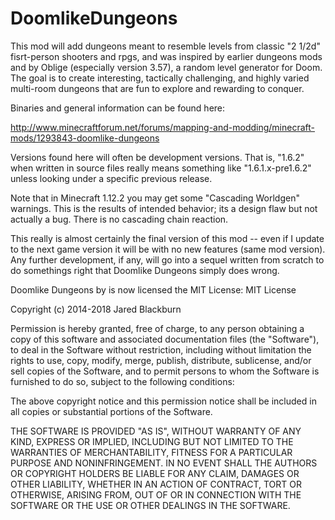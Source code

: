 # DoomlikeDungeons

This mod will add dungeons meant to resemble levels from classic "2 1/2d" fisrt-person shooters and rpgs, and was inspired by earlier dungeons mods and by Oblige (especially version 3.57), a random level generator for Doom. The goal is to create interesting, tactically challenging, and highly varied multi-room dungeons that are fun to explore and rewarding to conquer.

Binaries and general information can be found here:

http://www.minecraftforum.net/forums/mapping-and-modding/minecraft-mods/1293843-doomlike-dungeons

Versions found here will often be development versions.  That is, "1.6.2" when written in source files really means something like "1.6.1.x-pre1.6.2" unless looking under a specific previous release.

Note that in Minecraft 1.12.2 you may get some "Cascading Worldgen" warnings.  This is the results of intended behavior; its a design flaw but not actually a bug.  There is no cascading chain reaction. 

This really is almost certainly the final version of this mod -- even if I update to the next game version it will be with no new features (same mod version).  Any further development, if any, will go into a sequel written from scratch to do somethings right that Doomlike Dungeons simply does wrong.

Doomlike Dungeons by is now licensed the MIT License:
MIT License

Copyright (c) 2014-2018 Jared Blackburn

Permission is hereby granted, free of charge, to any person obtaining a copy
of this software and associated documentation files (the "Software"), to deal
in the Software without restriction, including without limitation the rights
to use, copy, modify, merge, publish, distribute, sublicense, and/or sell
copies of the Software, and to permit persons to whom the Software is
furnished to do so, subject to the following conditions:

The above copyright notice and this permission notice shall be included in all
copies or substantial portions of the Software.

THE SOFTWARE IS PROVIDED "AS IS", WITHOUT WARRANTY OF ANY KIND, EXPRESS OR
IMPLIED, INCLUDING BUT NOT LIMITED TO THE WARRANTIES OF MERCHANTABILITY,
FITNESS FOR A PARTICULAR PURPOSE AND NONINFRINGEMENT. IN NO EVENT SHALL THE
AUTHORS OR COPYRIGHT HOLDERS BE LIABLE FOR ANY CLAIM, DAMAGES OR OTHER
LIABILITY, WHETHER IN AN ACTION OF CONTRACT, TORT OR OTHERWISE, ARISING FROM,
OUT OF OR IN CONNECTION WITH THE SOFTWARE OR THE USE OR OTHER DEALINGS IN THE
SOFTWARE.

